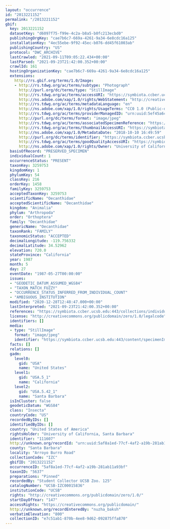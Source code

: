 ```yaml
---
layout: "occurrence"
id: "2013221152"
permalink: "/2013221152"
gbif:
  key: 2013221152
  datasetKey: "d6097f75-f99e-4c2a-b8a5-b0fc213ecbd0"
  publishingOrgKey: "cae7b6c7-669a-4261-9a34-6e8cdc16a125"
  installationKey: "4ec55ebe-9f92-45ec-b076-dd45f61003ab"
  publishingCountry: "US"
  protocol: "DWC_ARCHIVE"
  lastCrawled: "2021-09-11T09:05:22.434+00:00"
  lastParsed: "2021-09-23T21:42:00.352+00:00"
  crawlId: 161
  hostingOrganizationKey: "cae7b6c7-669a-4261-9a34-6e8cdc16a125"
  extensions:
    http://rs.gbif.org/terms/1.0/Image:
    - http://rs.tdwg.org/ac/terms/subtype: "Photograph"
      http://purl.org/dc/terms/type: "StillImage"
      http://rs.tdwg.org/ac/terms/accessURI: "https://symbiota.ccber.ucsb.edu:443/content/specimenImages/UCSB_IZC/UCSB-IZC00015/UCSB-IZC00015836_lg.jpg"
      http://ns.adobe.com/xap/1.0/rights/WebStatement: "http://creativecommons.org/publicdomain/zero/1.0/"
      http://rs.tdwg.org/ac/terms/metadataLanguage: "en"
      http://ns.adobe.com/xap/1.0/rights/UsageTerms: "CC0 1.0 (Public-domain)"
      http://rs.tdwg.org/ac/terms/providerManagedID: "urn:uuid:5ef45a6c-73e4-41e4-b43b-eb4d7b7d4df1"
      http://purl.org/dc/terms/format: "image/jpeg"
      http://rs.tdwg.org/ac/terms/associatedSpecimenReference: "https://symbiota.ccber.ucsb.edu:443/collections/individual/index.php?occid=111607"
      http://rs.tdwg.org/ac/terms/thumbnailAccessURI: "https://symbiota.ccber.ucsb.edu:443/content/specimenImages/UCSB_IZC/UCSB-IZC00015/UCSB-IZC00015836_tn.jpg"
      http://ns.adobe.com/xap/1.0/MetadataDate: "2018-10-10 16:49:59"
      http://purl.org/dc/terms/identifier: "https://symbiota.ccber.ucsb.edu:443/content/specimenImages/UCSB_IZC/UCSB-IZC00015/UCSB-IZC00015836_lg.jpg"
      http://rs.tdwg.org/ac/terms/goodQualityAccessURI: "https://symbiota.ccber.ucsb.edu:443/content/specimenImages/UCSB_IZC/UCSB-IZC00015/UCSB-IZC00015836.jpg"
      http://ns.adobe.com/xap/1.0/rights/Owner: "University of California, Santa Barbara"
  basisOfRecord: "PRESERVED_SPECIMEN"
  individualCount: 1
  occurrenceStatus: "PRESENT"
  taxonKey: 3259753
  kingdomKey: 1
  phylumKey: 54
  classKey: 216
  orderKey: 1458
  familyKey: 3259753
  acceptedTaxonKey: 3259753
  scientificName: "Oecanthidae"
  acceptedScientificName: "Oecanthidae"
  kingdom: "Animalia"
  phylum: "Arthropoda"
  order: "Orthoptera"
  family: "Oecanthidae"
  genericName: "Oecanthidae"
  taxonRank: "FAMILY"
  taxonomicStatus: "ACCEPTED"
  decimalLongitude: -119.756332
  decimalLatitude: 34.52962
  elevation: 720.0
  stateProvince: "California"
  year: 1987
  month: 5
  day: 27
  eventDate: "1987-05-27T00:00:00"
  issues:
  - "GEODETIC_DATUM_ASSUMED_WGS84"
  - "TAXON_MATCH_FUZZY"
  - "OCCURRENCE_STATUS_INFERRED_FROM_INDIVIDUAL_COUNT"
  - "AMBIGUOUS_INSTITUTION"
  modified: "2020-12-28T12:48:47.000+00:00"
  lastInterpreted: "2021-09-23T21:42:00.352+00:00"
  references: "https://symbiota.ccber.ucsb.edu:443/collections/individual/index.php?occid=111607"
  license: "http://creativecommons.org/publicdomain/zero/1.0/legalcode"
  identifiers: []
  media:
  - type: "StillImage"
    format: "image/jpeg"
    identifier: "https://symbiota.ccber.ucsb.edu:443/content/specimenImages/UCSB_IZC/UCSB-IZC00015/UCSB-IZC00015836_lg.jpg"
  facts: []
  relations: []
  gadm:
    level0:
      gid: "USA"
      name: "United States"
    level1:
      gid: "USA.5_1"
      name: "California"
    level2:
      gid: "USA.5.42_1"
      name: "Santa Barbara"
  isInCluster: false
  geodeticDatum: "WGS84"
  class: "Insecta"
  countryCode: "US"
  recordedByIDs: []
  identifiedByIDs: []
  country: "United States of America"
  rightsHolder: "University of California, Santa Barbara"
  identifier: "111607"
  http://unknown.org/recordId: "urn:uuid:5af8a1ed-77cf-4af2-a19b-281ab11a93bf"
  county: "Santa Barbara"
  locality: "Arroyo Burro Road"
  collectionCode: "IZC"
  gbifID: "2013221152"
  occurrenceID: "5af8a1ed-77cf-4af2-a19b-281ab11a93bf"
  taxonID: "5637"
  preparations: "Pinned"
  recordedBy: "Student Collector UCSB Zoo. 125"
  catalogNumber: "UCSB-IZC00015836"
  institutionCode: "UCSB"
  rights: "http://creativecommons.org/publicdomain/zero/1.0/"
  startDayOfYear: "147"
  accessRights: "https://creativecommons.org/publicdomain/"
  http://unknown.org/recordEnteredBy: "nuzha_baksh"
  verbatimElevation: "800"
  collectionID: "e7c51ab1-870b-4ee8-9d62-092875ffa870"
---
```

